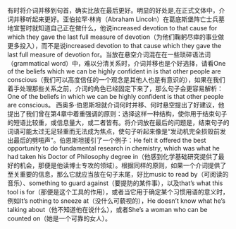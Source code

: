 有时将介词并移到句首，确实比放在最后更好。明显的好处是,在正式文体中，介词并移听起来更好。亚伯拉罕·林肯（Abraham Lincoln）在葛底斯堡阵亡士兵墓地宣誓时就知道自己正在做什么，他说increased devotion to that cause for which they gave the last full measure of devotion（为他们鞠躬尽瘁的事业做更多投入），而不是说increased devotion to that cause which they gave the last full measure of devotion for。当放在悬空介词混在在一些琐碎语法词（grammatical word）中，难以分清关系时，介词并移也是个好选择，请看One of the beliefs which we can be highly confident in is that other people are conscious（我们可以高度信任的一个观念是其他人也是有意识的），如果在我们着手处理那些关系之前，介词的角色已经固定下来了，那么句子会更容易解析：One of the beliefs in which we can be highly confident is that other people are conscious。 
西奥多·伯恩斯坦就介词何时并移、何时悬空提出了好建议，他提出了我们曾在第4章中着重强调的原则：选择这样一种结构，使你用于结束句子的短语比较重，或信息量大，或二者皆有。将介词放在最后的问题是，结束句子的词语可能太过无足轻重而无法成为焦点，使句子听起来像是“发动机完全损毁前发出最后的劈啪声”。伯恩斯坦援引了一个例子：He felt it offered the best opportunity to do fundamental research in chemistry, which was what he had taken his Doctor of Philosophy degree in（他感到化学基础研究提供了最好的机会，那便是他读博士专攻的领域）。根据同样的原则，如果一个介词提供了至关重要的信息，那么它就应当放在句子末尾，好比music to read by（可阅读的音乐）、something to guard against（要提防的某件事），以及that’s what this tool is for（那便是这个工具的作用），或者当它用于确定某个习惯用语的意义时，例如It’s nothing to sneeze at（没什么可藐视的），He doesn’t know what he’s talking about（他不知道他在说什么），或者She’s a woman who can be counted on（她是一个可靠的女人）。
